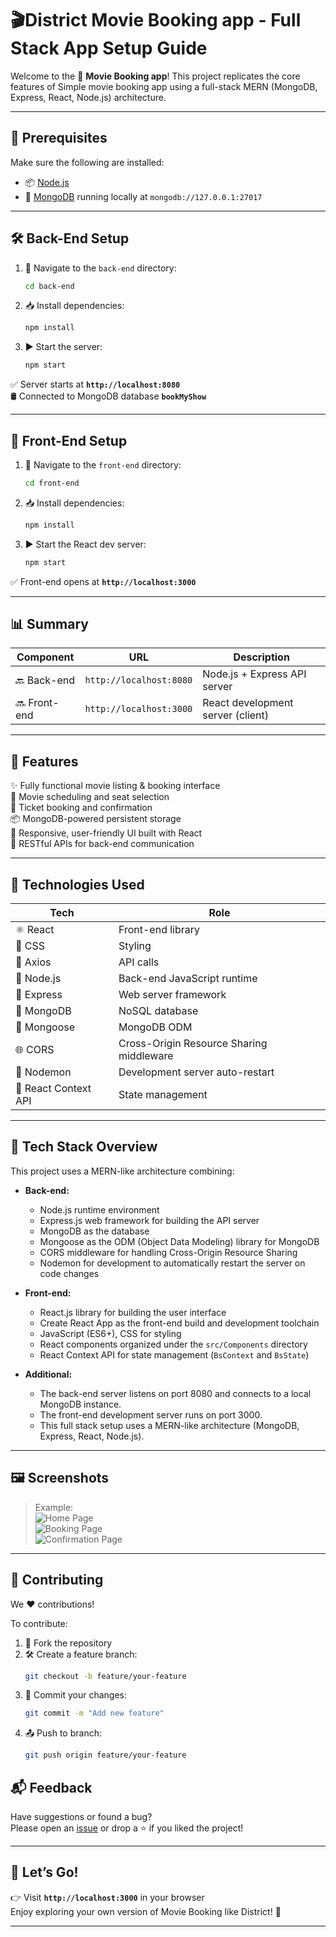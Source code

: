 # 🎬District Movie Booking app - Full Stack App Setup Guide

Welcome to the 🚀 **Movie Booking app**! This project replicates the core features of Simple movie booking app using a full-stack MERN (MongoDB, Express, React, Node.js) architecture.

---

## 🔧 Prerequisites

Make sure the following are installed:

- 📦 [Node.js](https://nodejs.org/)
- 🍃 [MongoDB](https://www.mongodb.com/) running locally at `mongodb://127.0.0.1:27017`

---

## 🛠️ Back-End Setup

1. 📂 Navigate to the `back-end` directory:
   ```bash
   cd back-end
   ```

2. 📥 Install dependencies:
   ```bash
   npm install
   ```

3. ▶️ Start the server:
   ```bash
   npm start
   ```

✅ Server starts at **`http://localhost:8080`**  
🛢️ Connected to MongoDB database **`bookMyShow`**

---

## 🎨 Front-End Setup

1. 📂 Navigate to the `front-end` directory:
   ```bash
   cd front-end
   ```

2. 📥 Install dependencies:
   ```bash
   npm install
   ```

3. ▶️ Start the React dev server:
   ```bash
   npm start
   ```

✅ Front-end opens at **`http://localhost:3000`**

---

## 📊 Summary

| Component  | URL                        | Description                        |
|------------|----------------------------|------------------------------------|
| 🔙 Back-end | `http://localhost:8080`     | Node.js + Express API server       |
| 🔜 Front-end| `http://localhost:3000`     | React development server (client)  |

---

## 🧪 Features

✨ Fully functional movie listing & booking interface  
📆 Movie scheduling and seat selection  
🛒 Ticket booking and confirmation  
📦 MongoDB-powered persistent storage  
🎨 Responsive, user-friendly UI built with React  
🔄 RESTful APIs for back-end communication  

---

## 🧰 Technologies Used

| Tech              | Role                                       |
|-------------------|--------------------------------------------|
| ⚛️ React           | Front-end library                          |
| 🎨 CSS             | Styling                                    |
| 📡 Axios           | API calls                                  |
| 🧠 Node.js         | Back-end JavaScript runtime                |
| 🚂 Express         | Web server framework                       |
| 🍃 MongoDB         | NoSQL database                             |
| 🔗 Mongoose        | MongoDB ODM                                |
| 🌐 CORS            | Cross-Origin Resource Sharing middleware   |
| 🔄 Nodemon         | Development server auto-restart            |
| 🧩 React Context API | State management                          |

---

## 🧱 Tech Stack Overview

This project uses a MERN-like architecture combining:

- **Back-end:**
  - Node.js runtime environment
  - Express.js web framework for building the API server
  - MongoDB as the database
  - Mongoose as the ODM (Object Data Modeling) library for MongoDB
  - CORS middleware for handling Cross-Origin Resource Sharing
  - Nodemon for development to automatically restart the server on code changes

- **Front-end:**
  - React.js library for building the user interface
  - Create React App as the front-end build and development toolchain
  - JavaScript (ES6+), CSS for styling
  - React components organized under the `src/Components` directory
  - React Context API for state management (`BsContext` and `BsState`)

- **Additional:**
  - The back-end server listens on port 8080 and connects to a local MongoDB instance.
  - The front-end development server runs on port 3000.
  - This full stack setup uses a MERN-like architecture (MongoDB, Express, React, Node.js).

---

## 🖼️ Screenshots

> Example:  
> ![Home Page](MovieBookingApp/Screenshots/1%20(1).png)  
> ![Booking Page](MovieBookingApp/Screenshots/1%20(2).png)  
> ![Confirmation Page](MovieBookingApp/Screenshots/1%20(3).png)

---

## 🤝 Contributing

We ❤️ contributions!

To contribute:

1. 🍴 Fork the repository  
2. 🛠️ Create a feature branch:  
   ```bash
   git checkout -b feature/your-feature
   ```
3. 💾 Commit your changes:  
   ```bash
   git commit -m "Add new feature"
   ```
4. 📤 Push to branch:  
   ```bash
   git push origin feature/your-feature
   ```


## 📬 Feedback

Have suggestions or found a bug?  
Please open an [issue](https://github.com/Snapdragon8g2/District---MovieBookingApp/issues) or drop a ⭐️ if you liked the project!

---

## 🚀 Let’s Go!

👉 Visit **`http://localhost:3000`** in your browser  
Enjoy exploring your own version of Movie Booking like District! 🍿

---
